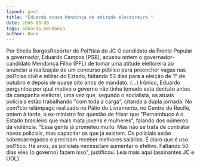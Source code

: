 ```yaml
---
layout: post
title: "Eduardo acusa Mendonça de atitude eleitoreira "
date: 2006-08-08
tags: eduardo,mendonça
author: None
---
```


Por Sheila BorgesRepórter de Pol?tica do JC
O candidato da Frente Popular a governador, Eduardo Campos (PSB), acusou ontem o governador-candidato Mendonça Filho (PFL) de tomar uma atitude eleitoreira ao anunciar a realização de um concurso público para preencher vagas nas pol?cias civil e militar do Estado, faltando 53 dias para a eleição de 1º de outubro e depois de quase oito anos de mandato. 
(...)
Irônico, Eduardo perguntou por qual motivo o governo não tinha tomado esta decisão antes da campanha eleitoral, uma vez que, segundo o socialista, os atuais policiais estão trabalhando \"com toda a carga\", citando a dupla jornada.
No com?cio relâmpago realizado no Pátio do Livramento, no Centro do Recife, ontem à tarde, o ex-ministro fez questão de frisar que \"Pernambuco é o Estado brasileiro que mais mata jovens e mulheres\", falando dos números da violência. \"Essa gente já prometeu muito. Mas não se trata de contratar novos policiais, mas capacitar os que já existem. Os policiais estão sobrecarregados e precisam receber melhores salários. É claro que é uso pol?tico. Há anos, as policiais necessitam aumentar o efetivo. Faltando 50 dias eles (o governo) fazem isso\", justificou.
Leia mais aqui (assinantes JC e UOL). 